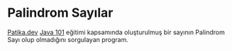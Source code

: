 # Palindrom Sayılar
[Patika.dev](https://ww.patika.dev) [Java 101](https://app.patika.dev/courses/java101) eğitimi kapsamında oluşturulmuş bir sayının Palindrom Sayı olup olmadığını sorgulayan program.

